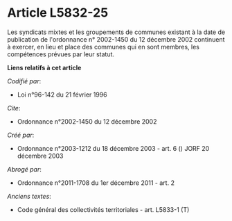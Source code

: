 # Article L5832-25

Les syndicats mixtes et les groupements de communes existant à la date de publication de l'ordonnance n° 2002-1450 du 12
décembre 2002 continuent à exercer, en lieu et place des communes qui en sont membres, les compétences prévues par leur
statut.

**Liens relatifs à cet article**

_Codifié par_:

  - Loi n°96-142 du 21 février 1996

_Cite_:

  - Ordonnance n°2002-1450 du 12 décembre 2002

_Créé par_:

  - Ordonnance n°2003-1212 du 18 décembre 2003 - art. 6 () JORF 20 décembre 2003

_Abrogé par_:

  - Ordonnance n°2011-1708 du 1er décembre 2011 - art. 2

_Anciens textes_:

  - Code général des collectivités territoriales - art. L5833-1 (T)
